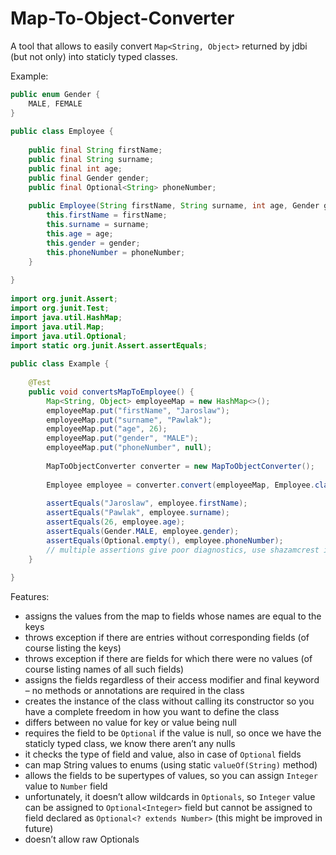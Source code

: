# Map-To-Object-Converter
A tool that allows to easily convert `Map<String, Object>` returned by jdbi (but not only) into staticly typed classes.

Example:
```java
public enum Gender {
    MALE, FEMALE
}
 
public class Employee {
 
    public final String firstName;
    public final String surname;
    public final int age;
    public final Gender gender;
    public final Optional<String> phoneNumber;
 
    public Employee(String firstName, String surname, int age, Gender gender, Optional<String> phoneNumber) {
        this.firstName = firstName;
        this.surname = surname;
        this.age = age;
        this.gender = gender;
        this.phoneNumber = phoneNumber;
    }
 
}
 
import org.junit.Assert;
import org.junit.Test;
import java.util.HashMap;
import java.util.Map;
import java.util.Optional;
import static org.junit.Assert.assertEquals;
 
public class Example {
 
    @Test
    public void convertsMapToEmployee() {
        Map<String, Object> employeeMap = new HashMap<>();
        employeeMap.put("firstName", "Jaroslaw");
        employeeMap.put("surname", "Pawlak");
        employeeMap.put("age", 26);
        employeeMap.put("gender", "MALE");
        employeeMap.put("phoneNumber", null);
 
        MapToObjectConverter converter = new MapToObjectConverter();
 
        Employee employee = converter.convert(employeeMap, Employee.class);
 
        assertEquals("Jaroslaw", employee.firstName);
        assertEquals("Pawlak", employee.surname);
        assertEquals(26, employee.age);
        assertEquals(Gender.MALE, employee.gender);
        assertEquals(Optional.empty(), employee.phoneNumber);
        // multiple assertions give poor diagnostics, use shazamcrest instead
    }
 
}
```

Features:
* assigns the values from the map to fields whose names are equal to the keys
* throws exception if there are entries without corresponding fields (of course listing the keys)
* throws exception if there are fields for which there were no values (of course listing names of all such fields)
* assigns the fields regardless of their access modifier and final keyword – no methods or annotations are required in the class
* creates the instance of the class without calling its constructor so you have a complete freedom in how you want to define the class
* differs between no value for key or value being null
* requires the field to be `Optional` if the value is null, so once we have the staticly typed class, we know there aren’t any nulls
* it checks the type of field and value, also in case of `Optional` fields
* can map String values to enums (using static `valueOf(String)` method)
* allows the fields to be supertypes of values, so you can assign `Integer` value to `Number` field
* unfortunately, it doesn’t allow wildcards in `Optionals`, so `Integer` value can be assigned to `Optional<Integer>` field but cannot be assigned to field declared as `Optional<? extends Number>` (this might be improved in future)
* doesn’t allow raw Optionals

